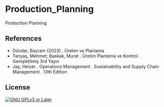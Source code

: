 # Production_Planning
Production Planning

## References
* Dündar, Bayram (2023) . Üretim ve Planlama
* Tanyaş, Mehmet; Baskak, Murat . Üretim Planlama ve Kontrol . Genişletilmiş 3rd Yayın
* Jay, Heizer . Operations Management . Sustainability and Supply Chain Management . 13th Edition

## License
[![GNU GPLv3 or Later](https://www.gnu.org/graphics/gplv3-or-later.svg)](https://www.gnu.org/licenses/gpl-3.0.html)
